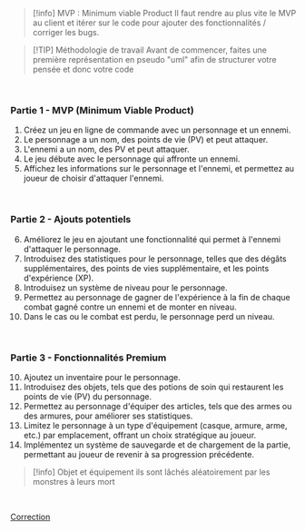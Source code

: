 > [!info] MVP : Minimum viable Product
> Il faut rendre au plus vite le MVP au client et itérer sur le code pour ajouter des fonctionnalités / corriger les bugs.

> [!TIP] Méthodologie de travail
>  Avant de commencer, faites une première représentation en pseudo "uml" afin de structurer votre pensée et donc votre code

<br>

### **Partie 1 - MVP (Minimum Viable Product)**

1. Créez un jeu en ligne de commande avec un personnage et un ennemi.
2. Le personnage a un nom, des points de vie (PV) et peut attaquer.
3. L'ennemi a un nom, des PV et peut attaquer.
4. Le jeu débute avec le personnage qui affronte un ennemi.
5. Affichez les informations sur le personnage et l'ennemi, et permettez au joueur de choisir d'attaquer l'ennemi.

<br>

### **Partie 2 - Ajouts potentiels**

6. Améliorez le jeu en ajoutant une fonctionnalité qui permet à l'ennemi d'attaquer le personnage.
7. Introduisez des statistiques pour le personnage, telles que des dégâts supplémentaires, des points de vies supplémentaire, et les points d'expérience (XP).
8. Introduisez un système de niveau pour le personnage.
9. Permettez au personnage de gagner de l'expérience à la fin de chaque combat gagné contre un ennemi et de monter en niveau.
10. Dans le cas ou le combat est perdu, le personnage perd un niveau.


<br>

### **Partie 3 - Fonctionnalités Premium**

10. Ajoutez un inventaire pour le personnage.
11. Introduisez des objets, tels que des potions de soin qui restaurent les points de vie (PV) du personnage.
12. Permettez au personnage d'équiper des articles, tels que des armes ou des armures, pour améliorer ses statistiques.
14. Limitez le personnage à un type d'équipement (casque, armure, arme, etc.) par emplacement, offrant un choix stratégique au joueur.
15. Implémentez un système de sauvegarde et de chargement de la partie, permettant au joueur de revenir à sa progression précédente.

> [!info] Objet et équipement
> ils sont lâchés aléatoirement par les monstres à leurs mort

<br>

[Correction]()